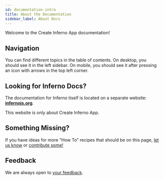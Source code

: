 ```yaml
---
id: documentation-intro
title: About the Documentation
sidebar_label: About Docs
---
```


Welcome to the Create Inferno App documentation!

## Navigation

You can find different topics in the table of contents. On desktop, you should see it in the left sidebar. On mobile, you should see it after pressing an icon with arrows in the top left corner.

## Looking for Inferno Docs?

The documentation for Inferno itself is located on a separate website: **[infernojs.org](https://infernojs.org/)**.

This website is only about Create Inferno App.

## Something Missing?

If you have ideas for more “How To” recipes that should be on this page, [let us know](https://github.com/facebook/create-inferno-app/issues) or [contribute some!](https://github.com/facebook/create-inferno-app/tree/main/docusaurus/docs)

## Feedback

We are always open to [your feedback](https://github.com/facebook/create-inferno-app/issues).
